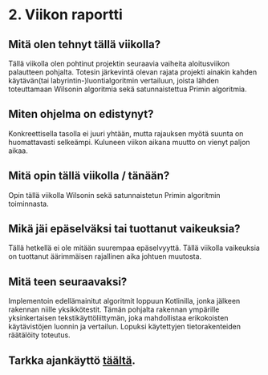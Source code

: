# 2. Viikon raportti

## Mitä olen tehnyt tällä viikolla?

Tällä viikolla olen pohtinut projektin seuraavia vaiheita aloitusviikon palautteen pohjalta. Totesin järkevintä olevan
rajata projekti ainakin kahden käytävän(tai labyrintin-)luontialgoritmin vertailuun, joista lähden toteuttamaan Wilsonin 
algoritmia sekä satunnaistettua Primin algoritmia. 

## Miten ohjelma on edistynyt?

Konkreettisella tasolla ei juuri yhtään, mutta rajauksen myötä suunta on huomattavasti selkeämpi. Kuluneen viikon aikana
muutto on vienyt paljon aikaa.

## Mitä opin tällä viikolla / tänään?

Opin tällä viikolla Wilsonin sekä satunnaistetun Primin algoritmin toiminnasta.

## Mikä jäi epäselväksi tai tuottanut vaikeuksia?

Tällä hetkellä ei ole mitään suurempaa epäselvyyttä. Tällä viikolla vaikeuksia on tuottanut äärimmäisen rajallinen aika
johtuen muutosta.

## Mitä teen seuraavaksi?

Implementoin edellämainitut algoritmit loppuun Kotlinilla, jonka jälkeen rakennan niille yksikkötestit. Tämän pohjalta
rakennan ympärille yksinkertaisen tekstikäyttöliittymän, joka mahdollistaa erikokoisten käytävistöjen luonnin ja
vertailun. Lopuksi käytettyjen tietorakenteiden räätälöity toteutus.

## Tarkka ajankäyttö [täältä](../tuntikirjanpito.md).